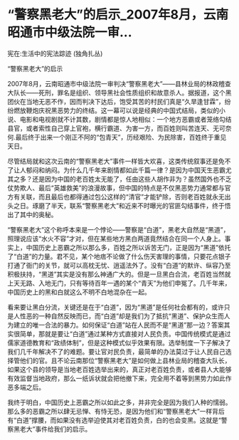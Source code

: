 # “警察黑老大”的启示_2007年8月，云南昭通市中级法院一审...

宪在:生活中的宪法踪迹 (独角扎丛)

“警察黑老大”的启示

2007年8月，云南昭通市中级法院一审判决“警察黑老大”——县林业局的林政稽查大队长——死刑，罪名是组织、领导黑社会性质组织和故意杀人。据报道，这个黑团伙在当地无恶不作，因而判决下达后，饱受其苦的村民们真是“久旱逢甘霖”，纷纷燃放鞭炮庆祝黑恶势力的终结。这一幕可以说是经典的中国式结局，类似的小说、电影和电视剧就不计其数，剧情都是惊人地相似：一个地方恶霸或者笼络勾结县官，或者索性自己穿上官袍，横行霸道、为害一方，而百姓则叫苦连天、无可奈何.最后终于出来一个刚正不阿的“包青天”，历经艰险、为民除害，百姓终于重见天日。

尽管结局就和这次云南的“警察黑老大”事件一样皆大欢喜，这类传统叙事还是免不了让人郁闷和纳闷。为什么几千年来剧情都如此千篇一律？是因为中国天生恶霸尤其之多？还是因为中国的老百姓太无能了，任由这些人胡作非为？虽然国外也不乏仗势欺人、最后“英雄救美”的浪漫故事，但中国的特点是不仅黑恶势力通常都与官方有关联，而且最后也都得通过包公这样的“清官”才能铲除，否则老百姓就永无出头之日。琢磨了半天，联系“警察黑老大”和近来不时曝光的官匪勾结事件，终于悟出了其中的奥秘。

“警察黑老大”这个称呼本来是一个悖论——警察是“白道”，黑老大自然是“黑道”，照理说应该“水火不容”才对，但在某些地方黑白两道竟然结合在同一个人身上。事实上，中国历史上恶霸之所以那么多，百姓之所以诉苦无门，正是因为“黑道”依托了“白道”的力量。君不见，某个地痞不论做了什么伤天害理的事情，只要花点银子打通了衙门的关节，就可以高枕无忧、逍遥法外了。没有“白道”的默许、纵容乃至积极扶持，“黑道”其实是没有那么神通广大的。但是一旦黑白合流，老百姓当然就上天无路、入地无门，只有等待百年一遇的某个“青天”为他们申冤了。几千年来，中国历史上的黑和白就这么不明不白地混杂在一起。

看来要让黑白分流，关键还是在于“白道”，因为“黑道”是任何社会都有的，或许只是人性恶的一种自然反映而已，而“白道”却是我们为了抵抗“黑道”、保护众生而人为建立的唯一合法的暴力。如何保证“白道”站在人民而不是“黑道”那一边？答案其实很简单，那就是要让“白道”通过某种方式直接对人民负责。中国传统模式是通过儒家道德教育和“政绩体制”，但是这种模式似乎效果有限。选举制度一下子解决了我们几千年解决不了的难题。要让官对民负责，最简单的办法莫过于让人民自己选择管他们的官。且不论云南那位“警察黑老大”是如何做上县林业局的稽查大队长，如果这个县的领导是当地老百姓选举出来的，真正对老百姓负责，或者县人大能够有效监督当地政府，那么一纸诉状就会把他撤下来，完全用不着等到黑势力如此作恶多端之后。

我终于明白，中国历史上恶霸之所以如此之多，并非完全是因为我们人种的懦弱。那么多的恶霸之所以肆无忌惮、有恃无恐，是因为他们和“警察黑老大”一样背后有“白道”撑腰，而如果没有选举迫使其对老百姓负责，白的也会变黑。这就是“警察黑老大”事件给我们的启示。